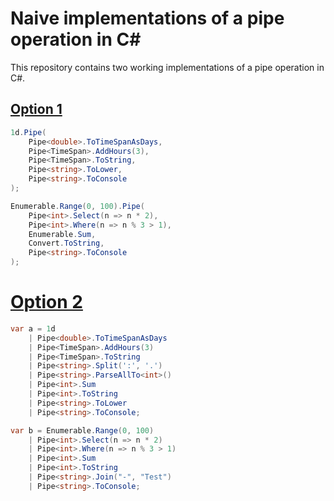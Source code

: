 # Naive implementations of a pipe operation in C#
This repository contains two working implementations of a pipe operation in C#.

## [Option 1](option1)
```cs
1d.Pipe(
    Pipe<double>.ToTimeSpanAsDays,
    Pipe<TimeSpan>.AddHours(3),
    Pipe<TimeSpan>.ToString,
    Pipe<string>.ToLower,
    Pipe<string>.ToConsole
);

Enumerable.Range(0, 100).Pipe(
    Pipe<int>.Select(n => n * 2),
    Pipe<int>.Where(n => n % 3 > 1),
    Enumerable.Sum,
    Convert.ToString,
    Pipe<string>.ToConsole
);
```
# [Option 2](option2)
```cs
var a = 1d
    | Pipe<double>.ToTimeSpanAsDays
    | Pipe<TimeSpan>.AddHours(3)
    | Pipe<TimeSpan>.ToString
    | Pipe<string>.Split(':', '.')
    | Pipe<string>.ParseAllTo<int>()
    | Pipe<int>.Sum
    | Pipe<int>.ToString
    | Pipe<string>.ToLower
    | Pipe<string>.ToConsole;

var b = Enumerable.Range(0, 100)
    | Pipe<int>.Select(n => n * 2)
    | Pipe<int>.Where(n => n % 3 > 1)
    | Pipe<int>.Sum
    | Pipe<int>.ToString
    | Pipe<string>.Join("-", "Test")
    | Pipe<string>.ToConsole;
```